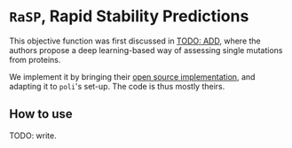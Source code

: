 # `RaSP`, Rapid Stability Predictions

This objective function was first discussed in [TODO: ADD](), where the authors propose a deep learning-based way of assessing single mutations from proteins.

We implement it by bringing their [open source implementation](), and adapting it to `poli`'s set-up. The code is thus mostly theirs.

## How to use

TODO: write.
